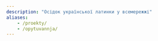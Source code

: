 ```yaml
---
description: "Осідок української латинки у всемережжі"
aliases: 
    - /proekty/
    - /opytuvannja/
---
```


